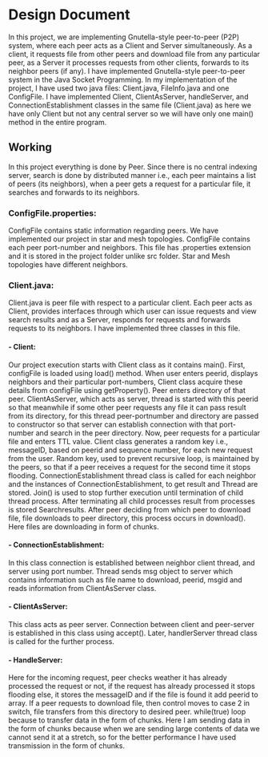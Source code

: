 # Design Document
In this project, we are implementing Gnutella-style peer-to-peer (P2P) system, where each peer acts as a Client and Server simultaneously. As a client, it requests file from other peers and download file from any particular peer, as a Server it processes requests from other clients, forwards to its neighbor peers (if any). I have implemented Gnutella-style peer-to-peer system in the Java Socket Programming.
In my implementation of the project, I have used two java files: Client.java, FileInfo.java and one ConfigFile. I have implemented Client, ClientAsServer, handleServer, and ConnectionEstablishment classes in the same file (Client.java) as here we have only Client but not any central server so we will have only one main() method in the entire program.
## Working
In this project everything is done by Peer. Since there is no central indexing server, search is done by distributed manner i.e., each peer maintains a list of peers (its neighbors), when a peer gets a request for a particular file, it searches and forwards to its neighbors.
### ConfigFile.properties:
ConfigFile contains static information regarding peers. We have implemented our project in star and mesh topologies. ConfigFile contains each peer port-number and neighbors. This file has .properties extension and it is stored in the project folder unlike src folder. Star and Mesh topologies have different neighbors.
### Client.java:
Client.java is peer file with respect to a particular client. Each peer acts as Client, provides interfaces through which user can issue requests and view search results and as a Server, responds for requests and forwards requests to its neighbors. I have implemented three classes in this file. 
#### - Client:
Our project execution starts with Client class as it contains main(). First, configFile is loaded using load() method. When user enters peerid, displays neighbors and their particular port-numbers, Client class acquire these details from configFile using getProperty(). Peer enters directory of that peer. ClientAsServer, which acts as server, thread is started with this peerid so that meanwhile if some other peer requests any file it can pass result from its directory, for this thread peer-portnumber and directory are passed to constructor so that server can establish connection with that port-number and search in the peer directory. Now, peer requests for a particular file and enters TTL value. Client class generates a random key i.e., messageID, based on peerid and sequence number, for each new request from the user. Random key, used to prevent recursive loop, is maintained by the peers, so that if a peer receives a request for the second time it stops flooding. ConnectionEstablishment thread class is called for each neighbor and the instances of ConnectionEstablishment, to get result and Thread are stored. Join() is used to stop further execution until termination of child thread process. After terminating all child processes result from processes is stored Searchresults. After peer deciding from which peer to download file, file downloads to peer directory, this process occurs in download(). Here files are downloading in form of chunks. 
#### - ConnectionEstablishment:
In this class connection is established between neighbor client thread, and server using port number. Thread sends msg object to server which contains information such as file name to download, peerid, msgid and reads information from ClientAsServer class.
#### - ClientAsServer:
This class acts as peer server. Connection between client and peer-server is established in this class using accept(). Later, handlerServer thread class is called for the further process. 
#### - HandleServer:
Here for the incoming request, peer checks weather it has already processed the request or not, if the request has already processed it stops flooding else, it stores the messageID and if the file is found it add peerid to array. If a peer requests to download file, then control moves to case 2 in switch, file transfers from this directory to desired peer. while(true) loop because to transfer data in the form of chunks. Here I am sending data in the form of chunks because when we are sending large contents of data we cannot send it at a stretch, so for the better performance I have used transmission in the form of chunks. 
